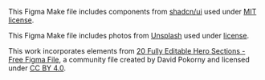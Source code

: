 This Figma Make file includes components from [shadcn/ui](https://ui.shadcn.com/) used under [MIT license](https://github.com/shadcn-ui/ui/blob/main/LICENSE.md).

This Figma Make file includes photos from [Unsplash](https://unsplash.com) used under [license](https://unsplash.com/license).

This work incorporates elements from [20 Fully Editable Hero Sections - Free Figma File](https://www.figma.com/community/file/1365590529500070007), a community file created by David Pokorny and licensed under [CC BY 4.0](https://creativecommons.org/licenses/by/4.0/).